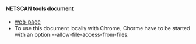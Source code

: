 #### NETSCAN tools document
+ [web-page](http://emulsion-labo.physics.aichi-edu.ac.jp/netscan/docs/index.html)  
+ To use this document locally with Chrome, Chorme have to be started with an option --allow-file-access-from-files.  

